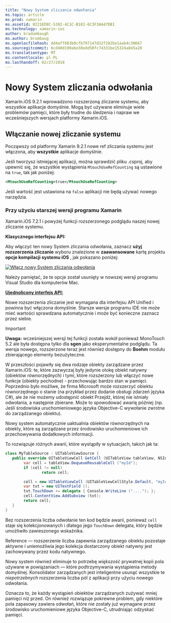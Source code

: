 ```yaml
---
title: "Nowy System zliczania odwołania"
ms.topic: article
ms.prod: xamarin
ms.assetid: 0221ED8C-5382-4C1C-B182-6C3F3AA47DB1
ms.technology: xamarin-ios
author: bradumbaugh
ms.author: brumbaug
ms.openlocfilehash: dd4aff683b0cfb797147d32f282be1aab4c30667
ms.sourcegitcommit: 6cd40d190abe38edd50fc74331be15324a845a28
ms.translationtype: MT
ms.contentlocale: pl-PL
ms.lasthandoff: 02/27/2018
---
```

# <a name="new-reference-counting-system"></a>Nowy System zliczania odwołania

Xamarin.iOS 9.2.1 wprowadzono rozszerzoną zliczanie systemu, aby wszystkie aplikacje domyślnie. Mogą być używane eliminuje wiele problemów pamięci, które były trudne do śledzenia i napraw we wcześniejszych wersjach platformy Xamarin.iOS.

## <a name="enabling-the-new-reference-counting-system"></a>Włączanie nowej zliczanie systemu

Począwszy od platformy Xamarin 9.2.1 nowe ref zliczania systemu jest włączona, aby **wszystkie** aplikacje domyślnie.

Jeśli tworzysz istniejącej aplikacji, można sprawdzić pliku .csproj, aby upewnić się, że wszystkie wystąpienia `MtouchUseRefCounting` są ustawione na `true`, tak jak poniżej:

```xml
<MtouchUseRefCounting>true</MtouchUseRefCounting>
```

Jeśli wartość jest ustawiona na `false` aplikacji nie będą używać nowego narzędzia.

### <a name="using-older-versions-of-xamarin"></a>Przy użyciu starszej wersji programu Xamarin

Xamarin.iOS 7.2.1 i powyżej funkcji rozszerzonego podglądu naszej nowej zliczanie systemu.

**Klasycznego interfejsu API:**

Aby włączyć ten nowy System zliczania odwołania, zaznacz **użyj rozszerzenia zliczanie** wyboru znalezione w **zaawansowane** kartę projektu **opcje kompilacji systemu iOS** , jak pokazano poniżej: 

[ ![](newrefcount-images/image1.png "Włącz nowy System zliczania odwołania")](newrefcount-images/image1.png)

Należy pamiętać, że te opcje został usunięty w nowszej wersji programu Visual Studio dla komputerów Mac.

 **[Ujednolicony interfejs API:](~/cross-platform/macios/unified/index.md)**

 Nowe rozszerzenia zliczanie jest wymagana dla interfejsu API Unified i powinna być włączona domyślnie. Starsze wersje programu IDE nie może mieć wartości sprawdzana automatycznie i może być konieczne zaznacz przez siebie.

    
> [!IMPORTANT]
> **Uwaga:** wcześniejszej wersji tej funkcji została wokół ponieważ MonoTouch 5.2 ale była dostępna tylko dla **sgen** jako eksperymentalne podglądu. Ta wersja nowego, rozszerzone teraz jest również dostępny do **Boehm** modułu zbierającego elementy bezużyteczne.


W przeszłości pojawiły się dwa rodzaje obiekty zarządzane przez Xamarin.iOS: te, które zazwyczaj były jedynie otokę obiekt natywny (obiektów równorzędnych) i tymi, które rozszerzony lub włączyć nowe funkcje (obiekty pochodne) - przechowując bardzo stan w pamięci. Poprzednio było możliwe, że firma Microsoft może rozszerzyć obiektu równorzędnego o stanie (na przykład przez dodanie obsługi zdarzeń języka C#), ale że nie możemy udostępnić obiekt Przejdź, której nie istniały odwołania, a następnie zbierane. Może to spowodować awarię później (np. Jeśli środowiska uruchomieniowego języka Objective-C wywołanie zwrotne do zarządzanego obiektu).

Nowy system automatycznie uaktualnia obiektów równorzędnych na obiekty, które są zarządzane przez środowisko uruchomieniowe ich przechowywania dodatkowych informacji.

To rozwiązuje różnych awarii, które wystąpiły w sytuacjach, takich jak ta:

```csharp
class MyTableSource : UITableViewSource {
   public override UITableViewCell GetCell (UITableView tableView, NSIndexPath indexPath) {
        var cell = tableView.DequeueReusableCell ("myId");
        if (cell != null)
                return cell;

        cell = new UITableViewCell (UITableViewCellStyle.Default, "myId");
        var txt = new UITextField ();
        txt.TouchDown += delegate { Console.WriteLine ("...."); };
        cell.ContentView.AddSubview (txt);
        return cell;
   }
}
```

Bez rozszerzenia liczba odwołanie ten kod będzie awarii, ponieważ `cell` staje się kolekcjonowanych i dlatego jego `TouchDown` delegata, który będzie umożliwiło zawieszonego wskaźnika.

Reference — rozszerzenie liczba zapewnia zarządzanego obiektu pozostaje aktywne i uniemożliwia jego kolekcja dostarczony obiekt natywny jest zachowywany przez kodu natywnego.

Nowy system również eliminuje to potrzebę *większość* prywatnej kopii pola używane w powiązaniach — które podtrzymywania wystąpienia metody domyślnej. Konsolidator zarządzanych jest inteligentne usunąć wszystkie te *niepotrzebnych* rozszerzenia liczba pól z aplikacji przy użyciu nowego odwołania.

Oznacza to, że każdy wystąpień obiektów zarządzanych zużywać mniej pamięci niż przed. On również rozwiązuje pokrewne problem, gdy niektóre pola zapasowy zawiera odwołań, które nie zostały już wymagane przez środowisko uruchomieniowe języka Objective-C, utrudniając odzyskać pamięci.

